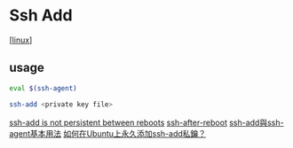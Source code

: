 # Ssh Add
[[linux]]

## usage

```bash
eval $(ssh-agent)

ssh-add <private key file>
```

[ssh-add is not persistent between reboots](https://unix.stackexchange.com/questions/140075/ssh-add-is-not-persistent-between-reboots)
[ssh-after-reboot](https://gist.github.com/nickbytes/746af2cffb26a7ff5cb8c08628fe04ac)
[ssh-add與ssh-agent基本用法](https://www.itread01.com/p/1382180.html)
[如何在Ubuntu上永久添加ssh-add私鑰？](https://ubuntuqa.com/zh-tw/article/6685.html)

[//begin]: # "Autogenerated link references for markdown compatibility"
[linux]: linux.md "Linux"
[//end]: # "Autogenerated link references"
